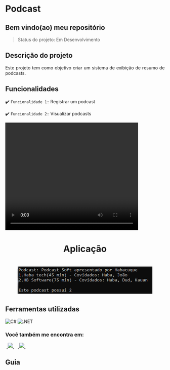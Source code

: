 <h1>Podcast </h1>

<h2>Bem vindo(ao) meu repositório</h2>

>Status do projeto: Em Desenvolvimento

## Descrição do projeto
 <p align="justify">
Este projeto tem como objetivo criar um sistema de exibição de resumo de podcasts.
<div>
    
## Funcionalidades

:heavy_check_mark: `Funcionalidade 1:` Registrar um podcast

:heavy_check_mark: `Funcionalidade 2:` Visualizar podcasts
        
<video width="420" height="340" controls="controls">
    <source src="./filme.mp4" type="video/mp4">
</video>
 
<div align='center'>
    <h1>Aplicação<h1>
    <img src="home.png">
</div>
            
## Ferramentas utilizadas
![C#](https://img.shields.io/badge/C%23-239120?style=for-the-badge&logo=c-sharp&logoColor=white)
![.NET](https://img.shields.io/badge/.NET-5C2D91?style=for-the-badge&logo=.net&logoColor=white)


   
### Você também me encontra em:
&nbsp;<a href="https://www.linkedin.com/in/habacuque-gosch-de-oliveira-993b45264/">
  <img src="https://img.shields.io/badge/linkedin-%230077B5.svg?style=for-the-badge&logo=linkedin&logoColor=white">
</a>&nbsp;
&nbsp;<a href="https://www.instagram.com/gosch_tlgd">
  <img src="https://img.shields.io/badge/Instagram-%23E4405F.svg?style=for-the-badge&logo=Instagram&logoColor=white">
</a>&nbsp;
 
<h2>Guia</h2>

